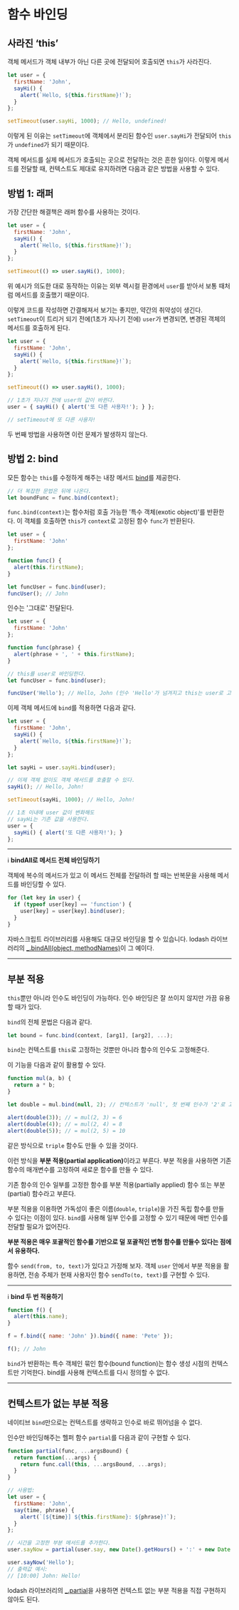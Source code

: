 # 함수 바인딩
## 사라진 ‘this’
객체 메서드가 객체 내부가 아닌 다른 곳에 전달되어 호출되면 `this`가 사라진다.
```js
let user = {
  firstName: 'John',
  sayHi() {
    alert(`Hello, ${this.firstName}!`);
  }
};

setTimeout(user.sayHi, 1000); // Hello, undefined!
```
이렇게 된 이유는 `setTimeout`에 객체에서 분리된 함수인 `user.sayHi`가 전달되어 `this`가 `undefined`가 되기 때문이다.

객체 메서드를 실제 메서드가 호출되는 곳으로 전달하는 것은 흔한 일이다. 이렇게 메서드를 전달할 때, 컨텍스트도 제대로 유지하려면 다음과 같은 방법을 사용할 수 있다.

## 방법 1: 래퍼
가장 간단한 해결책은 래퍼 함수를 사용하는 것이다.
```js
let user = {
  firstName: 'John',
  sayHi() {
    alert(`Hello, ${this.firstName}!`);
  }
};

setTimeout(() => user.sayHi(), 1000);
```
위 예시가 의도한 대로 동작하는 이유는 외부 렉시컬 환경에서 `user`를 받아서 보통 때처럼 메서드를 호출했기 때문이다.

이렇게 코드를 작성하면 간결해져서 보기는 좋지만, 약간의 취약성이 생긴다. `setTimeout`이 트리거 되기 전에(1초가 지나기 전에) `user`가 변경되면, 변경된 객체의 메서드를 호출하게 된다.
```js
let user = {
  firstName: 'John',
  sayHi() {
    alert(`Hello, ${this.firstName}!`);
  }
};

setTimeout(() => user.sayHi(), 1000);

// 1초가 지나기 전에 user의 값이 바뀐다.
user = { sayHi() { alert('또 다른 사용자!'); } };

// setTimeout에 또 다른 사용자!
```
두 번째 방법을 사용하면 이런 문제가 발생하지 않는다.

## 방법 2: bind
모든 함수는 `this`를 수정하게 해주는 내장 메서드 [bind](https://developer.mozilla.org/ko/docs/Web/JavaScript/Reference/Global_Objects/Function/bind)를 제공한다.
```js
// 더 복잡한 문법은 뒤에 나온다.
let boundFunc = func.bind(context);
```
`func.bind(context)`는 함수처럼 호출 가능한 '특수 객체(exotic object)'를 반환한다. 이 객체를 호출하면 `this`가 `context`로 고정된 함수 `func`가 반환된다.
```js
let user = {
  firstName: 'John'
};

function func() {
  alert(this.firstName);
}

let funcUser = func.bind(user);
funcUser(); // John  
```
인수는 '그대로' 전달된다.
```js
let user = {
  firstName: 'John'
};

function func(phrase) {
  alert(phrase + ', ' + this.firstName);
}

// this를 user로 바인딩한다.
let funcUser = func.bind(user);

funcUser('Hello'); // Hello, John (인수 'Hello'가 넘겨지고 this는 user로 고정된다.)
```
이제 객체 메서드에 `bind`를 적용하면 다음과 같다.
```js
let user = {
  firstName: 'John',
  sayHi() {
    alert(`Hello, ${this.firstName}!`);
  }
};

let sayHi = user.sayHi.bind(user);

// 이제 객체 없이도 객체 메서드를 호출할 수 있다.
sayHi(); // Hello, John!

setTimeout(sayHi, 1000); // Hello, John!

// 1초 이내에 user 값이 변화해도
// sayHi는 기존 값을 사용한다.
user = {
  sayHi() { alert('또 다른 사용자!'); }
};
```
---
:information_source: **bindAll로 메서드 전체 바인딩하기**

객체에 복수의 메서드가 있고 이 메서드 전체를 전달하려 할 때는 반복문을 사용해 메서드를 바인딩할 수 있다.
```js
for (let key in user) {
  if (typeof user[key] == 'function') {
    user[key] = user[key].bind(user);
  }
}
```
자바스크립트 라이브러리를 사용해도 대규모 바인딩을 할 수 있습니다. lodash 라이브러리의 [_.bindAll(object, methodNames)](http://lodash.com/docs#bindAll)이 그 예이다.

---

## 부분 적용
`this`뿐만 아니라 인수도 바인딩이 가능하다. 인수 바인딩은 잘 쓰이지 않지만 가끔 유용할 때가 있다.

`bind`의 전체 문법은 다음과 같다.
```js
let bound = func.bind(context, [arg1], [arg2], ...);
```
`bind`는 컨텍스트를 `this`로 고정하는 것뿐만 아니라 함수의 인수도 고정해준다.

이 기능을 다음과 같이 활용할 수 있다.
```js
function mul(a, b) {
  return a * b;
}

let double = mul.bind(null, 2); // 컨텍스트가 'null', 첫 번째 인수가 '2'로 고정된 함수가 전달된다.

alert(double(3)); // = mul(2, 3) = 6
alert(double(4)); // = mul(2, 4) = 8
alert(double(5)); // = mul(2, 5) = 10
```
같은 방식으로 `triple` 함수도 만들 수 있을 것이다.

이런 방식을 <strong>부분 적용(partial application)</strong>이라고 부른다. 부분 적용을 사용하면 기존 함수의 매개변수를 고정하여 새로운 함수를 만들 수 있다.

기존 함수의 인수 일부를 고정한 함수를 부분 적용(partially applied) 함수 또는 부분(partial) 함수라고 부른다.

부분 적용을 이용하면 가독성이 좋은 이름(`double`, `triple`)을 가진 독립 함수를 만들 수 있다는 이점이 있다. `bind`를 사용해 일부 인수를 고정할 수 있기 때문에 매번 인수를 전달할 필요가 없어진다.

**부분 적용은 매우 포괄적인 함수를 기반으로 덜 포괄적인 변형 함수를 만들수 있다는 점에서 유용하다.**

함수 `send(from, to, text)`가 있다고 가정해 보자. 객체 `user` 안에서 부분 적용을 활용하면, 전송 주체가 현재 사용자인 함수 `sendTo(to, text)`를 구현할 수 있다.

---
:information_source: **bind 두 번 적용하기**

```js
function f() {
  alert(this.name);
}

f = f.bind({ name: 'John' }).bind({ name: 'Pete' });

f(); // John
```
`bind`가 반환하는 특수 객체인 묶인 함수(bound function)는 함수 생성 시점의 컨텍스트만 기억한다. bind를 사용해 컨텍스트를 다시 정의할 수 없다.

---

## 컨텍스트가 없는 부분 적용
네이티브 `bind`만으로는 컨텍스트를 생략하고 인수로 바로 뛰어넘을 수 없다.

인수만 바인딩해주는 헬퍼 함수 `partial`를 다음과 같이 구현할 수 있다.
```js
function partial(func, ...argsBound) {
  return function(...args) {
    return func.call(this, ...argsBound, ...args);
  }
}

// 사용법:
let user = {
  firstName: 'John',
  say(time, phrase) {
    alert(`[${time}] ${this.firstName}: ${phrase}!`);
  }
};

// 시간을 고정한 부분 메서드를 추가한다.
user.sayNow = partial(user.say, new Date().getHours() + ':' + new Date().getMinutes());

user.sayNow('Hello');
// 출력값 예시:
// [10:00] John: Hello!
```
lodash 라이브러리의 [_.partial](https://lodash.com/docs#partial)을 사용하면 컨텍스트 없는 부분 적용을 직접 구현하지 않아도 된다.
